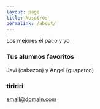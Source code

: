 ```yaml
---
layout: page
title: Nosotros
permalink: /about/
---
```


Los mejores el paco y yo

### Tus alumnos favoritos

Javi (cabezon) y Angel (guapeton)

### tiririri

[email@domain.com](tiriri@tiriri.com)